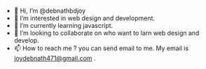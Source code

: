- 👋 Hi, I’m @debnathbdjoy
- 👀 I’m interested in web design and development.
- 🌱 I’m currently learning javascript.
- 💞️ I’m looking to collaborate on who want to larn web design and develop.
- 📫 How to reach me ? you can send email to me. My email is joydebnath471@gmail.com .

<!---
debnathbdjoy/debnathbdjoy is a ✨ special ✨ repository because its `README.md` (this file) appears on your GitHub profile.
You can click the Preview link to take a look at your changes.
--->
